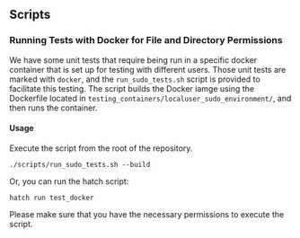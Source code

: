 ## Scripts

### Running Tests with Docker for File and Directory Permissions

We have some unit tests that require being run in a specific docker container that is set up for testing with different users. Those unit tests are marked with `docker`, and the `run_sudo_tests.sh` script is provided to facilitate this testing. The script builds the Docker iamge using the Dockerfile located in `testing_containers/localuser_sudo_environment/`, and then runs the container.

#### Usage
Execute the script from the root of the repository.
```
./scripts/run_sudo_tests.sh --build
```

Or, you can run the hatch script:
```
hatch run test_docker
```

Please make sure that you have the necessary permissions to execute the script.
